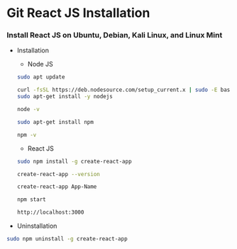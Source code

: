 # Git React JS Installation

### Install React JS on Ubuntu, Debian, Kali Linux, and Linux Mint

- Installation
    - Node JS
    ```bash
    sudo apt update
    ```
    ```bash
    curl -fsSL https://deb.nodesource.com/setup_current.x | sudo -E bash -
    sudo apt-get install -y nodejs
    ```
    ```bash
    node -v
    ```
    ```bash
    sudo apt-get install npm
    ```
    ```bash
    npm -v
    ```
    - React JS
    ```bash
    sudo npm install -g create-react-app
    ```
    ```bash
    create-react-app --version
    ```
    ```bash
    create-react-app App-Name
    ```
    ```bash
    npm start
    ```
    ```bash
    http://localhost:3000
    ```

- Uninstallation
```bash
sudo npm uninstall -g create-react-app
```